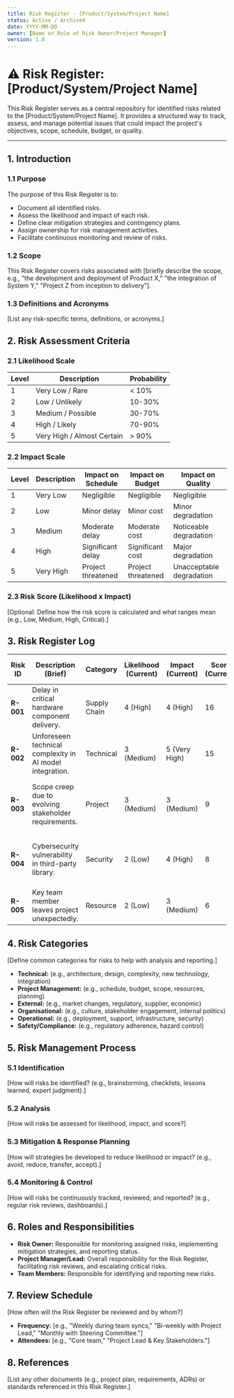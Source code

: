 ```yaml
---
title: Risk Register - [Product/System/Project Name]
status: Active / Archived
date: YYYY-MM-DD
owner: [Name or Role of Risk Owner/Project Manager]
version: 1.0
---
```


# ⚠️ Risk Register: [Product/System/Project Name]

This Risk Register serves as a central repository for identified risks related to the [Product/System/Project Name]. It provides a structured way to track, assess, and manage potential issues that could impact the project's objectives, scope, schedule, budget, or quality.

---

## 1. Introduction

### 1.1 Purpose

The purpose of this Risk Register is to:
* Document all identified risks.
* Assess the likelihood and impact of each risk.
* Define clear mitigation strategies and contingency plans.
* Assign ownership for risk management activities.
* Facilitate continuous monitoring and review of risks.

### 1.2 Scope

This Risk Register covers risks associated with [briefly describe the scope, e.g., "the development and deployment of Product X," "the integration of System Y," "Project Z from inception to delivery"].

### 1.3 Definitions and Acronyms

[List any risk-specific terms, definitions, or acronyms.]

## 2. Risk Assessment Criteria

### 2.1 Likelihood Scale

| Level | Description         | Probability |
|-------|---------------------|-------------|
| 1     | Very Low / Rare     | < 10%       |
| 2     | Low / Unlikely      | 10-30%      |
| 3     | Medium / Possible   | 30-70%      |
| 4     | High / Likely       | 70-90%      |
| 5     | Very High / Almost Certain | > 90%       |

### 2.2 Impact Scale

| Level | Description | Impact on Schedule | Impact on Budget | Impact on Quality |
|-------|-------------|--------------------|------------------|-------------------|
| 1     | Very Low    | Negligible         | Negligible       | Negligible        |
| 2     | Low         | Minor delay        | Minor cost       | Minor degradation |
| 3     | Medium      | Moderate delay     | Moderate cost    | Noticeable degradation |
| 4     | High        | Significant delay  | Significant cost | Major degradation |
| 5     | Very High   | Project threatened | Project threatened | Unacceptable degradation |

### 2.3 Risk Score (Likelihood x Impact)

[Optional: Define how the risk score is calculated and what ranges mean (e.g., Low, Medium, High, Critical).]

## 3. Risk Register Log

| Risk ID | Description (Brief) | Category | Likelihood (Current) | Impact (Current) | Score (Current) | Mitigation Strategy | Contingency Plan | Owner | Status | Date Raised | Date Last Updated |
|---------|---------------------|----------|----------------------|------------------|-----------------|---------------------|------------------|-------|--------|-------------|-------------------|
| **R-001** | Delay in critical hardware component delivery. | Supply Chain | 4 (High)             | 4 (High)         | 16              | Identify alternative suppliers, pre-order long-lead items. | Use simulation/emulation for software development. | Jane Doe | Open   | YYYY-MM-DD | YYYY-MM-DD        |
| **R-002** | Unforeseen technical complexity in AI model integration. | Technical | 3 (Medium)           | 5 (Very High)    | 15              | Conduct spike/PoC, bring in external expertise. | Revert to simpler, non-AI solution. | John Smith | Open   | YYYY-MM-DD | YYYY-MM-DD        |
| **R-003** | Scope creep due to evolving stakeholder requirements. | Project | 3 (Medium)           | 3 (Medium)       | 9               | Implement strict change control process, clear scope definition. | Prioritize ruthlessly, defer non-essential features. | Alice Brown | Open   | YYYY-MM-DD | YYYY-MM-DD        |
| **R-004** | Cybersecurity vulnerability in third-party library. | Security | 2 (Low)              | 4 (High)         | 8               | Regular security audits, use trusted libraries, keep dependencies updated. | Isolate affected module, prepare emergency patch. | Bob White | Open   | YYYY-MM-DD | YYYY-MM-DD        |
| **R-005** | Key team member leaves project unexpectedly. | Resource | 2 (Low)              | 3 (Medium)       | 6               | Cross-training, comprehensive documentation. | Reallocate tasks, hire contractor. | Carol Green | Open   | YYYY-MM-DD | YYYY-MM-DD        |

## 4. Risk Categories

[Define common categories for risks to help with analysis and reporting.]

* **Technical:** (e.g., architecture, design, complexity, new technology, integration)
* **Project Management:** (e.g., schedule, budget, scope, resources, planning)
* **External:** (e.g., market changes, regulatory, supplier, economic)
* **Organisational:** (e.g., culture, stakeholder engagement, internal politics)
* **Operational:** (e.g., deployment, support, infrastructure, security)
* **Safety/Compliance:** (e.g., regulatory adherence, hazard control)

## 5. Risk Management Process

### 5.1 Identification

[How will risks be identified? (e.g., brainstorming, checklists, lessons learned, expert judgment).]

### 5.2 Analysis

[How will risks be assessed for likelihood, impact, and score?]

### 5.3 Mitigation & Response Planning

[How will strategies be developed to reduce likelihood or impact? (e.g., avoid, reduce, transfer, accept).]

### 5.4 Monitoring & Control

[How will risks be continuously tracked, reviewed, and reported? (e.g., regular risk reviews, dashboards).]

## 6. Roles and Responsibilities

* **Risk Owner:** Responsible for monitoring assigned risks, implementing mitigation strategies, and reporting status.
* **Project Manager/Lead:** Overall responsibility for the Risk Register, facilitating risk reviews, and escalating critical risks.
* **Team Members:** Responsible for identifying and reporting new risks.

## 7. Review Schedule

[How often will the Risk Register be reviewed and by whom?]

* **Frequency:** [e.g., "Weekly during team syncs," "Bi-weekly with Project Lead," "Monthly with Steering Committee."]
* **Attendees:** [e.g., "Core team," "Project Lead & Key Stakeholders."]

## 8. References

[List any other documents (e.g., project plan, requirements, ADRs) or standards referenced in this Risk Register.]
